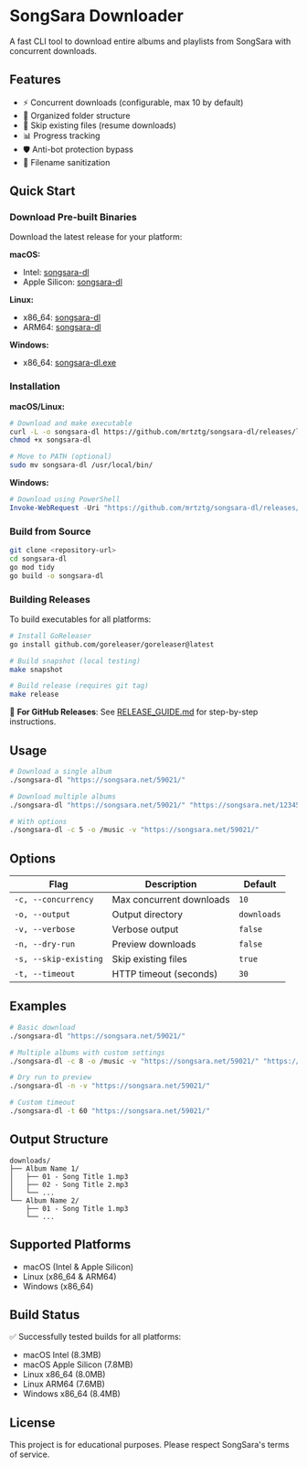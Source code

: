 # SongSara Downloader

A fast CLI tool to download entire albums and playlists from SongSara with concurrent downloads.

## Features

- ⚡ Concurrent downloads (configurable, max 10 by default)
- 📁 Organized folder structure
- 🔄 Skip existing files (resume downloads)
- 📊 Progress tracking
- 🛡️ Anti-bot protection bypass
- 🧹 Filename sanitization

## Quick Start

### Download Pre-built Binaries

Download the latest release for your platform:

**macOS:**
- Intel: [songsara-dl](https://github.com/mrtztg/songsara-dl/releases/latest/download/songsara-dl_darwin_amd64)
- Apple Silicon: [songsara-dl](https://github.com/mrtztg/songsara-dl/releases/latest/download/songsara-dl_darwin_arm64)

**Linux:**
- x86_64: [songsara-dl](https://github.com/mrtztg/songsara-dl/releases/latest/download/songsara-dl_linux_amd64)
- ARM64: [songsara-dl](https://github.com/mrtztg/songsara-dl/releases/latest/download/songsara-dl_linux_arm64)

**Windows:**
- x86_64: [songsara-dl.exe](https://github.com/mrtztg/songsara-dl/releases/latest/download/songsara-dl_windows_amd64.exe)

### Installation

**macOS/Linux:**
```bash
# Download and make executable
curl -L -o songsara-dl https://github.com/mrtztg/songsara-dl/releases/latest/download/songsara-dl_$(uname -s | tr '[:upper:]' '[:lower:]')_$(uname -m | sed 's/x86_64/amd64/')
chmod +x songsara-dl

# Move to PATH (optional)
sudo mv songsara-dl /usr/local/bin/
```

**Windows:**
```powershell
# Download using PowerShell
Invoke-WebRequest -Uri "https://github.com/mrtztg/songsara-dl/releases/latest/download/songsara-dl_windows_amd64.exe" -OutFile "songsara-dl.exe"
```

### Build from Source

```bash
git clone <repository-url>
cd songsara-dl
go mod tidy
go build -o songsara-dl
```

### Building Releases

To build executables for all platforms:

```bash
# Install GoReleaser
go install github.com/goreleaser/goreleaser@latest

# Build snapshot (local testing)
make snapshot

# Build release (requires git tag)
make release
```

📖 **For GitHub Releases**: See [RELEASE_GUIDE.md](RELEASE_GUIDE.md) for step-by-step instructions.

## Usage

```bash
# Download a single album
./songsara-dl "https://songsara.net/59021/"

# Download multiple albums
./songsara-dl "https://songsara.net/59021/" "https://songsara.net/12345/"

# With options
./songsara-dl -c 5 -o /music -v "https://songsara.net/59021/"
```

## Options

| Flag | Description | Default |
|------|-------------|---------|
| `-c, --concurrency` | Max concurrent downloads | `10` |
| `-o, --output` | Output directory | `downloads` |
| `-v, --verbose` | Verbose output | `false` |
| `-n, --dry-run` | Preview downloads | `false` |
| `-s, --skip-existing` | Skip existing files | `true` |
| `-t, --timeout` | HTTP timeout (seconds) | `30` |

## Examples

```bash
# Basic download
./songsara-dl "https://songsara.net/59021/"

# Multiple albums with custom settings
./songsara-dl -c 8 -o /music -v "https://songsara.net/59021/" "https://songsara.net/12345/"

# Dry run to preview
./songsara-dl -n -v "https://songsara.net/59021/"

# Custom timeout
./songsara-dl -t 60 "https://songsara.net/59021/"
```

## Output Structure

```
downloads/
├── Album Name 1/
│   ├── 01 - Song Title 1.mp3
│   ├── 02 - Song Title 2.mp3
│   └── ...
└── Album Name 2/
    ├── 01 - Song Title 1.mp3
    └── ...
```

## Supported Platforms

- macOS (Intel & Apple Silicon)
- Linux (x86_64 & ARM64)
- Windows (x86_64)

## Build Status

✅ Successfully tested builds for all platforms:
- macOS Intel (8.3MB)
- macOS Apple Silicon (7.8MB)
- Linux x86_64 (8.0MB)
- Linux ARM64 (7.6MB)
- Windows x86_64 (8.4MB)

## License

This project is for educational purposes. Please respect SongSara's terms of service. 